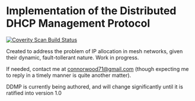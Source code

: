  Implementation of the Distributed DHCP Management Protocol
 =======================

<a href="https://scan.coverity.com/projects/4083">
  <img alt="Coverity Scan Build Status"
         src="https://scan.coverity.com/projects/4083/badge.svg"/>
	 </a>
	 
Created to address the problem of IP allocation in mesh networks, given their dynamic, fault-tollerant nature. Work in progress.

If needed, contact me at connorwood71@gmail.com (though expecting me to reply in a timely manner is quite another matter).

DDMP is currently being authored, and will change significantly until it is ratified into version 1.0
